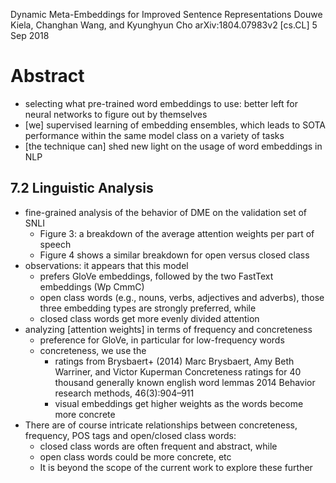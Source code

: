 Dynamic Meta-Embeddings for Improved Sentence Representations
Douwe Kiela, Changhan Wang, and Kyunghyun Cho
arXiv:1804.07983v2 [cs.CL] 5 Sep 2018

# Abstract

* selecting what pre-trained word embeddings to use:
  better left for neural networks to figure out by themselves
* [we] supervised learning of embedding ensembles, which leads to
  SOTA performance within the same model class on a variety of tasks
* [the technique can] shed new light on the usage of word embeddings in NLP

## 7.2 Linguistic Analysis

* fine-grained analysis of the behavior of DME
  on the validation set of SNLI
  * Figure 3: a breakdown of the average attention weights per part of speech
  * Figure 4 shows a similar breakdown for open versus closed class
* observations: it appears that this model
  * prefers GloVe embeddings, followed by the two FastText embeddings (Wp CmmC)
  * open class words (e.g., nouns, verbs, adjectives and adverbs), those three
    embedding types are strongly preferred, while
  * closed class words get more evenly divided attention
* analyzing [attention weights] in terms of frequency and concreteness
  * preference for GloVe, in particular for low-frequency words
  * concreteness, we use the
    * ratings from Brysbaert+ (2014)
      Marc Brysbaert, Amy Beth Warriner, and Victor Kuperman
      Concreteness ratings for 40 thousand generally known english word lemmas
      2014 Behavior research methods, 46(3):904–911
    * visual embeddings get higher weights as the words become more concrete
* There are of course intricate relationships between
  concreteness, frequency, POS tags and open/closed class words:
  * closed class words are often frequent and abstract, while
  * open class words could be more concrete, etc
  * It is beyond the scope of the current work to explore these further
